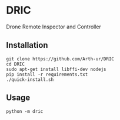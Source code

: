 # DRIC
Drone Remote Inspector and Controller


## Installation

```
git clone https://github.com/Arth-ur/DRIC
cd DRIC
sudo apt-get install libffi-dev nodejs
pip install -r requirements.txt
./quick-install.sh
```

## Usage

```
python -m dric
```

